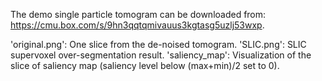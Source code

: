 The demo single particle tomogram can be downloaded from: https://cmu.box.com/s/9hn3qqtqmivauus3kgtasg5uzlj53wxp.

'original.png': One slice from the de-noised tomogram.
'SLIC.png': SLIC supervoxel over-segmentation result.
'saliency_map': Visualization of the slice of saliency map (saliency level below (max+min)/2 set to 0).
